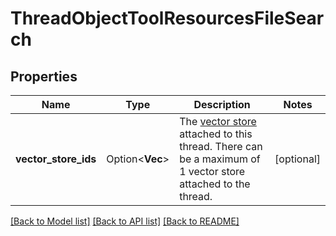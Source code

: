 # ThreadObjectToolResourcesFileSearch

## Properties

Name | Type | Description | Notes
------------ | ------------- | ------------- | -------------
**vector_store_ids** | Option<**Vec<String>**> | The [vector store](/docs/api-reference/vector-stores/object) attached to this thread. There can be a maximum of 1 vector store attached to the thread.  | [optional]

[[Back to Model list]](../README.md#documentation-for-models) [[Back to API list]](../README.md#documentation-for-api-endpoints) [[Back to README]](../README.md)


